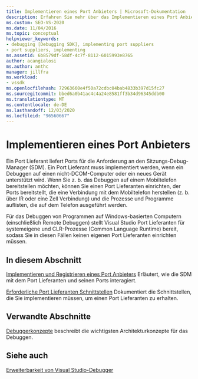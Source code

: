 ```yaml
---
title: Implementieren eines Port Anbieters | Microsoft-Dokumentation
description: Erfahren Sie mehr über das Implementieren eines Port Anbieters, der beim Debuggen auf einen nicht-DCOM-Computer oder bei Unterstützung für ein neues Gerät erforderlich ist.
ms.custom: SEO-VS-2020
ms.date: 11/04/2016
ms.topic: conceptual
helpviewer_keywords:
- debugging [Debugging SDK], implementing port suppliers
- port suppliers, implementing
ms.assetid: 6b8579df-58df-4c7f-8112-6015993e8765
author: acangialosi
ms.author: anthc
manager: jillfra
ms.workload:
- vssdk
ms.openlocfilehash: 72963660e4f50a72cdbc04bab4833b397d15fc27
ms.sourcegitcommit: bbed6a0b41ac4c4a24e8581ff3b34d96345ddb00
ms.translationtype: MT
ms.contentlocale: de-DE
ms.lasthandoff: 12/03/2020
ms.locfileid: "96560667"
---
```

# <a name="implement-a-port-supplier"></a>Implementieren eines Port Anbieters
Ein Port Lieferant liefert Ports für die Anforderung an den Sitzungs-Debug-Manager (SDM). Ein Port Lieferant muss implementiert werden, wenn ein Debuggen auf einen nicht-DCOM-Computer oder ein neues Gerät unterstützt wird. Wenn Sie z. b. das Debuggen auf einem Mobiltelefon bereitstellen möchten, können Sie einen Port Lieferanten einrichten, der Ports bereitstellt, die eine Verbindung mit dem Mobiltelefon herstellen (z. b. über IR oder eine Zell Verbindung) und die Prozesse und Programme auflisten, die auf dem Telefon ausgeführt werden.

 Für das Debuggen von Programmen auf Windows-basierten Computern (einschließlich Remote Debuggen) stellt Visual Studio Port Lieferanten für systemeigene und CLR-Prozesse (Common Language Runtime) bereit, sodass Sie in diesen Fällen keinen eigenen Port Lieferanten einrichten müssen.

## <a name="in-this-section"></a>In diesem Abschnitt
 [Implementieren und Registrieren eines Port Anbieters](../../extensibility/debugger/implementing-and-registering-a-port-supplier.md) Erläutert, wie die SDM mit dem Port Lieferanten und seinen Ports interagiert.

 [Erforderliche Port Lieferanten Schnittstellen](../../extensibility/debugger/required-port-supplier-interfaces.md) Dokumentiert die Schnittstellen, die Sie implementieren müssen, um einen Port Lieferanten zu erhalten.

## <a name="related-sections"></a>Verwandte Abschnitte
 [Debuggerkonzepte](../../extensibility/debugger/debugger-concepts.md) beschreibt die wichtigsten Architekturkonzepte für das Debuggen.

## <a name="see-also"></a>Siehe auch
 [Erweiterbarkeit von Visual Studio-Debugger](../../extensibility/debugger/visual-studio-debugger-extensibility.md)
